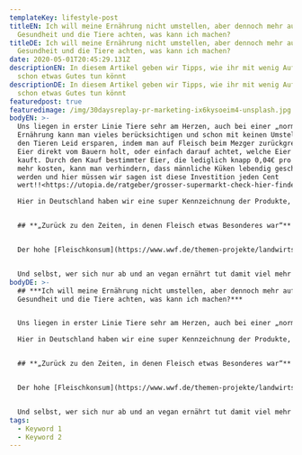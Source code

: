 ```yaml
---
templateKey: lifestyle-post
titleEN: Ich will meine Ernährung nicht umstellen, aber dennoch mehr auf meine
  Gesundheit und die Tiere achten, was kann ich machen?
titleDE: Ich will meine Ernährung nicht umstellen, aber dennoch mehr auf meine
  Gesundheit und die Tiere achten, was kann ich machen?
date: 2020-05-01T20:45:29.131Z
descriptionEN: In diesem Artikel geben wir Tipps, wie ihr mit wenig Aufwand
  schon etwas Gutes tun könnt
descriptionDE: In diesem Artikel geben wir Tipps, wie ihr mit wenig Aufwand
  schon etwas Gutes tun könnt
featuredpost: true
featuredimage: /img/30daysreplay-pr-marketing-ix6kysoeim4-unsplash.jpg
bodyEN: >-
  Uns liegen in erster Linie Tiere sehr am Herzen, auch bei einer „normalen“
  Ernährung kann man vieles berücksichtigen und schon mit keinen Umstellungen
  den Tieren Leid ersparen, indem man auf Fleisch beim Mezger zurückgreift, die
  Eier direkt vom Bauern holt, oder einfach darauf achtet, welche Eier man
  kauft. Durch den Kauf bestimmter Eier, die lediglich knapp 0,04€ pro Stück
  mehr kosten, kann man verhindern, dass männliche Küken lebendig geschreddert
  werden und hier müssen wir sagen ist diese Investition jeden Cent
  wert!!<https://utopia.de/ratgeber/grosser-supermarkt-check-hier-findest-du-bessere-eier-ohne-kuekenschreddern/>\

  Hier in Deutschland haben wir eine super Kennzeichnung der Produkte, anhand derer man direkt erkennen kann, wie das Tier gehalten wurde. Wie man sieht, kann man auch bei einer „normalen“ Ernährung Gutes tun.


  ## **„Zurück zu den Zeiten, in denen Fleisch etwas Besonderes war“**


  Der hohe [Fleischkonsum](https://www.wwf.de/themen-projekte/landwirtschaft/ernaehrung-konsum/fleisch/ "Opens internal link in current window") in Deutschland trägt maßgeblich zu den hohen Soja-Importen bei. Nicht nur aus gesundheitlichen, sondern auch aus ökologischen Gründen sollten die Deutschen daher ihren Fleischkonsum von durchschnittlich 60 Kilogramm pro Person und Jahr überdenken.


  Und selbst, wer sich nur ab und an vegan ernährt tut damit viel mehr für sich, seine Mitmenschen und die Umwelt, als ihm vielleicht bewusst ist.
bodyDE: >-
  ## ***Ich will meine Ernährung nicht umstellen, aber dennoch mehr auf meine
  Gesundheit und die Tiere achten, was kann ich machen?***


  Uns liegen in erster Linie Tiere sehr am Herzen, auch bei einer „normalen“ Ernährung kann man vieles berücksichtigen und schon mit keinen Umstellungen den Tieren Leid ersparen, indem man auf Fleisch beim Mezger zurückgreift, die Eier direkt vom Bauern holt, oder einfach darauf achtet, welche Eier man kauft. Durch den Kauf bestimmter Eier, die lediglich knapp 0,04€ pro Stück mehr kosten, kann man verhindern, dass männliche Küken lebendig geschreddert werden und hier müssen wir sagen ist diese Investition jeden Cent wert!!<https://utopia.de/ratgeber/grosser-supermarkt-check-hier-findest-du-bessere-eier-ohne-kuekenschreddern/>\

  Hier in Deutschland haben wir eine super Kennzeichnung der Produkte, anhand derer man direkt erkennen kann, wie das Tier gehalten wurde. Wie man sieht, kann man auch bei einer „normalen“ Ernährung Gutes tun.


  ## **„Zurück zu den Zeiten, in denen Fleisch etwas Besonderes war“**


  Der hohe [Fleischkonsum](https://www.wwf.de/themen-projekte/landwirtschaft/ernaehrung-konsum/fleisch/ "Opens internal link in current window") in Deutschland trägt maßgeblich zu den hohen Soja-Importen bei. Nicht nur aus gesundheitlichen, sondern auch aus ökologischen Gründen sollten die Deutschen daher ihren Fleischkonsum von durchschnittlich 60 Kilogramm pro Person und Jahr überdenken.


  Und selbst, wer sich nur ab und an vegan ernährt tut damit viel mehr für sich, seine Mitmenschen und die Umwelt, als ihm vielleicht bewusst ist.
tags:
  - Keyword 1
  - Keyword 2
---
```

